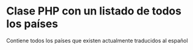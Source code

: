 # Clase PHP con un listado de todos los países

Contiene todos los países que existen actualmente traducidos al español